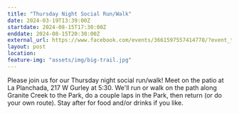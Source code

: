 ```yaml
---
title: "Thursday Night Social Run/Walk"
date: 2024-03-19T13:39:00Z
startdate: 2024-08-15T17:30:00Z
enddate: 2024-08-15T20:30:00Z
external_url: https://www.facebook.com/events/3661597557414778/?event_time_id=3661597577414776
layout: post
location: 
feature-img: "assets/img/big-trail.jpg"
---
```


Please join us for our Thursday night social run/walk! Meet on the patio at La Planchada, 217 W Gurley at 5&#58;30. We'll run or walk on the path along Granite Creek to the Park, do a couple laps in the Park, then return (or do your own route).  Stay after for food and/or drinks if you like.<br>
  <br>
  
